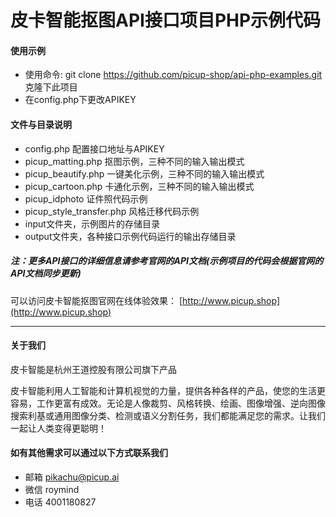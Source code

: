 # 皮卡智能抠图API接口项目PHP示例代码

#### 使用示例
- 使用命令: git clone https://github.com/picup-shop/api-php-examples.git 克隆下此项目
- 在config.php下更改APIKEY

#### 文件与目录说明

- config.php 配置接口地址与APIKEY
- picup_matting.php 抠图示例，三种不同的输入输出模式
- picup_beautify.php 一键美化示例，三种不同的输入输出模式
- picup_cartoon.php 卡通化示例，三种不同的输入输出模式
- picup_idphoto 证件照代码示例
- picup_style_transfer.php 风格迁移代码示例
- input文件夹，示例图片的存储目录
- output文件夹，各种接口示例代码运行的输出存储目录

##### 注：更多API接口的详细信息请参考官网的API文档(示例项目的代码会根据官网的API文档同步更新)
可以访问皮卡智能抠图官网在线体验效果： [http://www.picup.shop](http://www.picup.shop)

---
#### 关于我们
皮卡智能是杭州王道控股有限公司旗下产品

皮卡智能利用人工智能和计算机视觉的力量，提供各种各样的产品，使您的生活更容易，工作更富有成效。无论是人像裁剪、风格转换、绘画、图像增强、逆向图像搜索利基或通用图像分类、检测或语义分割任务，我们都能满足您的需求。让我们一起让人类变得更聪明！

#### 如有其他需求可以通过以下方式联系我们
- 邮箱
pikachu@picup.ai
- 微信
roymind
- 电话
4001180827
